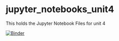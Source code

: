 # jupyter_notebooks_unit4
This holds the Jupyter Notebook Files for unit 4

[![Binder](https://mybinder.org/badge_logo.svg)](https://mybinder.org/v2/gh/APCSA-LeeCountyHS/jupyter_notebooks_unit4/master?urlpath=lab)
